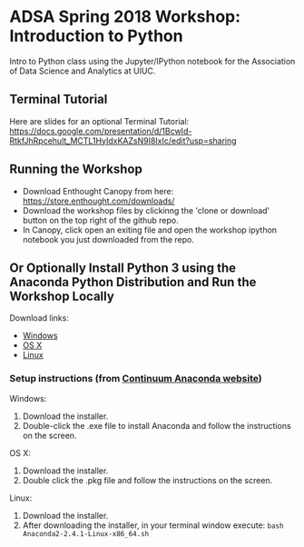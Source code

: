 # ADSA Spring 2018 Workshop: Introduction to Python
Intro to Python class using the Jupyter/IPython notebook for the Association of Data Science and Analytics at UIUC.

## Terminal Tutorial
Here are slides for an optional Terminal Tutorial:
https://docs.google.com/presentation/d/1BcwId-RtkfJhRpcehult_MCTL1HyIdxKAZsN9I8IxIc/edit?usp=sharing

## Running the Workshop
* Download Enthought Canopy from here: https://store.enthought.com/downloads/
* Download the workshop files by clickinng the 'clone or download' button on the top right of the github repo.
* In Canopy, click open an exiting file and open the workshop ipython notebook you just downloaded from the repo.

## Or Optionally Install Python 3 using the Anaconda Python Distribution and Run the Workshop Locally

Download links:
* [Windows](https://3230d63b5fc54e62148e-c95ac804525aac4b6dba79b00b39d1d3.ssl.cf1.rackcdn.com/Anaconda2-2.4.1-Windows-x86_64.exe)
* [OS X](https://3230d63b5fc54e62148e-c95ac804525aac4b6dba79b00b39d1d3.ssl.cf1.rackcdn.com/Anaconda2-2.4.1-MacOSX-x86_64.pkg)
* [Linux](https://3230d63b5fc54e62148e-c95ac804525aac4b6dba79b00b39d1d3.ssl.cf1.rackcdn.com/Anaconda2-2.4.1-Linux-x86_64.sh)

### Setup instructions (from [Continuum Anaconda website](https://www.continuum.io/downloads))

Windows:

1.  Download the installer.
2.  Double-click the .exe file to install Anaconda and follow the instructions on the screen.

OS X:

1.  Download the installer.
2.  Double click the .pkg file and follow the instructions on the screen.

Linux:

1.  Download the installer.
2.  After downloading the installer, in your terminal window execute: `bash Anaconda2-2.4.1-Linux-x86_64.sh`
